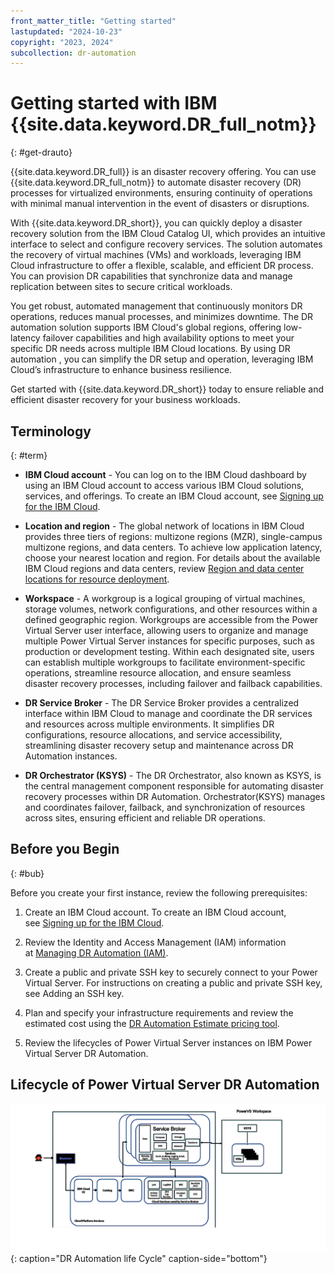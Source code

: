 ```yaml
---
front_matter_title: "Getting started"
lastupdated: "2024-10-23"
copyright: "2023, 2024"
subcollection: dr-automation
---
```

# Getting started with IBM {{site.data.keyword.DR_full_notm}}

{: #get-drauto}

{{site.data.keyword.DR_full}} is an disaster recovery offering. You can use {{site.data.keyword.DR_full_notm}} to automate disaster recovery (DR) processes for virtualized environments, ensuring continuity of operations with minimal manual intervention in the event of disasters or disruptions.

With {{site.data.keyword.DR_short}}, you can quickly deploy a disaster recovery solution from the IBM Cloud Catalog UI, which provides an intuitive interface to select and configure recovery services. The solution automates the recovery of virtual machines (VMs) and workloads, leveraging IBM Cloud infrastructure to offer a flexible, scalable, and efficient DR process. You can provision DR capabilities that synchronize data and manage replication between sites to secure critical workloads.

You get robust, automated management that continuously monitors DR operations, reduces manual processes, and minimizes downtime. The DR automation solution supports IBM Cloud's global regions, offering low-latency failover capabilities and high availability options to meet your specific DR needs across multiple IBM Cloud locations. By using DR automation , you can simplify the DR setup and operation, leveraging IBM Cloud’s infrastructure to enhance business resilience.

Get started with {{site.data.keyword.DR_short}} today to ensure reliable and efficient disaster recovery for your business workloads.


## Terminology

{: #term}


- **IBM Cloud account** - You can log on to the IBM Cloud dashboard by using an IBM Cloud account to access various IBM Cloud solutions, services, and offerings. To create an IBM Cloud account, see [Signing up for the IBM Cloud](https://cloud.ibm.com/registration).

- **Location and region** - The global network of locations in IBM Cloud provides three tiers of regions: multizone regions (MZR), single-campus multizone regions, and data centers. To achieve low application latency, choose your nearest location and region. For details about the available IBM Cloud regions and data centers, review [Region and data center locations for resource deployment](https://cloud.ibm.com/docs/overview?topic=overview-locations).

- **Workspace** - A workgroup is a logical grouping of virtual machines, storage volumes, network configurations, and other resources within a defined geographic region. Workgroups are accessible from the Power Virtual Server user interface, allowing users to organize and manage multiple Power Virtual Server instances for specific purposes, such as production or development testing. Within each designated site, users can establish multiple workgroups to facilitate environment-specific operations, streamline resource allocation, and ensure seamless disaster recovery processes, including failover and failback capabilities.

- **DR Service Broker** - The DR Service Broker provides a centralized interface within IBM Cloud to manage and coordinate the DR services and resources across multiple environments. It simplifies DR configurations, resource allocations, and service accessibility, streamlining disaster recovery setup and maintenance across DR Automation instances.

- **DR Orchestrator (KSYS)** - The DR Orchestrator, also known as KSYS, is the central management component responsible for automating disaster recovery processes within DR Automation. Orchestrator(KSYS) manages and coordinates failover, failback, and synchronization of resources across sites, ensuring efficient and reliable DR operations.


## Before you Begin

{: #bub} 

Before you create your first instance, review the following prerequisites:

1. Create an IBM Cloud account. To create an IBM Cloud account, see [Signing up for the IBM Cloud](https://cloud.ibm.com/registration).

2. Review the Identity and Access Management (IAM) information at [Managing DR Automation (IAM)](iam-autoamtion.md).

3. Create a public and private SSH key to securely connect to your Power Virtual Server. For instructions on creating a public and private SSH key, see Adding an SSH key.

4. Plan and specify your infrastructure requirements and review the estimated cost using the [DR Automation Estimate pricing tool](https://test.cloud.ibm.com/catalog/services/dr-automation-test-7).

5. Review the lifecycles of Power Virtual Server instances on IBM Power Virtual Server DR Automation.

## Lifecycle of Power Virtual Server DR Automation

![DR Automation life Cycle](images/dr-automation-blockdiagram.svg "DR Automation life Cycle"){: caption="DR Automation life Cycle" caption-side="bottom"}
